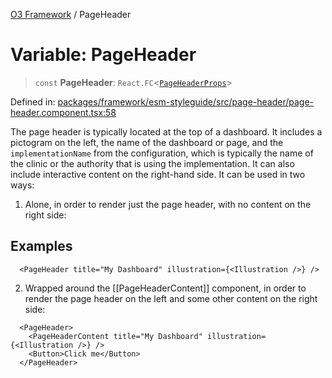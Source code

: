 [O3 Framework](../API.md) / PageHeader

# Variable: PageHeader

> `const` **PageHeader**: `React.FC`\<[`PageHeaderProps`](../type-aliases/PageHeaderProps.md)\>

Defined in: [packages/framework/esm-styleguide/src/page-header/page-header.component.tsx:58](https://github.com/openmrs/openmrs-esm-core/blob/18d2874f03a33a6ab8295af0e87ac97fdd150718/packages/framework/esm-styleguide/src/page-header/page-header.component.tsx#L58)

The page header is typically located at the top of a dashboard. It includes a pictogram on the left,
the name of the dashboard or page, and the `implementationName` from the configuration, which is typically
the name of the clinic or the authority that is using the implementation. It can also include interactive
content on the right-hand side. It can be used in two ways:

1. Alone, in order to render just the page header, with no content on the right side:

## Examples

```tsx
  <PageHeader title="My Dashboard" illustration={<Illustration />} />
```

2. Wrapped around the [[PageHeaderContent]] component, in order to render the page header on the left
and some other content on the right side:

```tsx
  <PageHeader>
    <PageHeaderContent title="My Dashboard" illustration={<Illustration />} />
    <Button>Click me</Button>
  </PageHeader>
```
